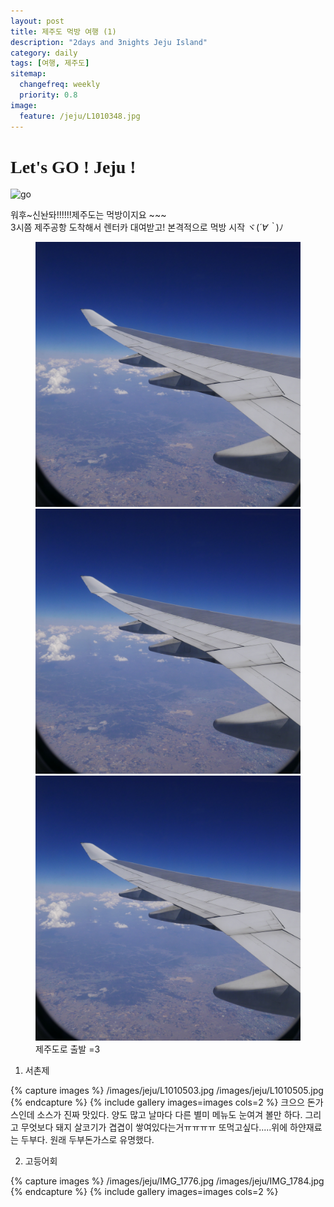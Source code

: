 ```yaml
---
layout: post
title: 제주도 먹방 여행 (1)
description: "2days and 3nights Jeju Island"
category: daily
tags: [여행, 제주도]
sitemap:
  changefreq: weekly
  priority: 0.8
image:
  feature: /jeju/L1010348.jpg
---
```

<style>
@import url('https://fonts.googleapis.com/css?family=Chewy');
#chewy{font-family: 'Chewy', cursive;}
</style>

# <a id="chewy">Let's GO ! Jeju !</a>

![go](https://media.giphy.com/media/MVDPX3gaKFPuo/giphy.gif)


워후~신놘돠!!!!!!제주도는 먹방이지요 ~~~ <br>
3시쯤 제주공항 도착해서 렌터카 대여받고!
본격적으로 먹방 시작 ヾ(*´∀｀*)ﾉ
<figure class="third">
    <img src="/images/jeju/L1010348.jpg" alt="">
    <img src="/images/jeju/L1010348.jpg" alt="">
    <img src="/images/jeju/L1010348.jpg" alt="">
    <figcaption>제주도로 출발 =3</figcaption>
</figure>


1. 서촌제

{% capture images %}
	/images/jeju/L1010503.jpg
	/images/jeju/L1010505.jpg
{% endcapture %}
{% include gallery images=images cols=2 %}
크으으 돈가스인데 소스가 진짜 맛있다.
양도 많고 날마다 다른 별미 메뉴도 눈여겨 볼만 하다.
그리고 무엇보다 돼지 살코기가 겹겹이 쌓여있다는거ㅠㅠㅠㅠ
또먹고싶다.....위에 하얀재료는 두부다. 원래 두부돈가스로 유명했다.

2. 고등어회

{% capture images %}
	/images/jeju/IMG_1776.jpg
	/images/jeju/IMG_1784.jpg
{% endcapture %}
{% include gallery images=images cols=2 %}
